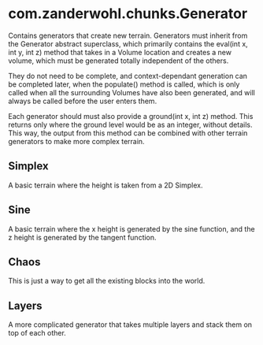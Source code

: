 # com.zanderwohl.chunks.Generator
Contains generators that create new terrain. Generators must inherit from the Generator abstract superclass, which
primarily contains the eval(int x, int y, int z) method that takes in a Volume location and creates a new volume, which
must be generated totally independent of the others.

They do not need to be complete, and context-dependant generation
can be completed later, when the populate() method is called, which is only called when all the surrounding Volumes have
also been generated, and will always be called before the user enters them.

Each generator should must also provide a ground(int x, int z) method. This returns only where the ground level would be
as an integer, without details. This way, the output from this method can be combined with other terrain generators to
make more complex terrain.

## Simplex

A basic terrain where the height is taken from a 2D Simplex.

## Sine

A basic terrain where the x height is generated by the sine function, and the z height is generated by the tangent
function.

## Chaos

This is just a way to get all the existing blocks into the world.

## Layers

A more complicated generator that takes multiple layers and stack them on top of each other.